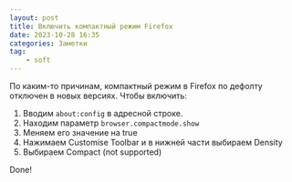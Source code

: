 ```yaml
---
layout: post
title: Включить компактный режим Firefox
date: 2023-10-28 16:35
categories: Заметки
tag:
    - soft
---
```


По каким-то причинам, компактный режим в Firefox по дефолту отключен в новых версиях. Чтобы включить:

1. Вводим `about:config` в адресной строке.
2. Находим параметр `browser.compactmode.show`
3. Меняем его значение на true
4. Нажимаем Customise Toolbar и в нижней части выбираем Density
5. Выбираем Compact (not supported)

Done!
